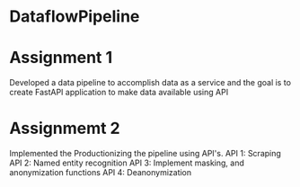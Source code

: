 # DataflowPipeline

# Assignment 1

Developed a data pipeline to accomplish data as a service and the goal is to create FastAPI application to make data available using API

# Assignmemt 2

Implemented the Productionizing the pipeline using API's.
API 1: Scraping
API 2: Named entity recognition
API 3: Implement masking, and anonymization functions
API 4: Deanonymization

